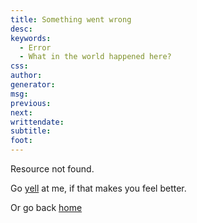 ```yaml
---
title: Something went wrong
desc: 
keywords:
  - Error
  - What in the world happened here?
css:
author:
generator:
msg:
previous:
next:
writtendate:
subtitle: 
foot:
---
```


Resource not found.

Go [yell](https://twitter.com/intent/tweet?text=%40lucipas%20something%20is%20wrong%20on%20your%20site!) at me, if that makes you feel better. 

Or go back [home](/)

